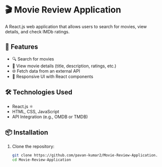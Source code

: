 # 🎬 Movie Review Application

A React.js web application that allows users to search for movies, view details, and check IMDb ratings.

## 🚀 Features
- 🔍 Search for movies
- 📜 View movie details (title, description, ratings, etc.)
- 🌐 Fetch data from an external API
- 📱 Responsive UI with React components

## 🛠️ Technologies Used
- React.js ⚛️
- HTML, CSS, JavaScript
- API Integration (e.g., OMDB or TMDB)

## 📦 Installation

1. Clone the repository:
   ```bash
   git clone https://github.com/pavan-kumar2/Movie-Review-Application.git
   cd Movie-Review-Application
